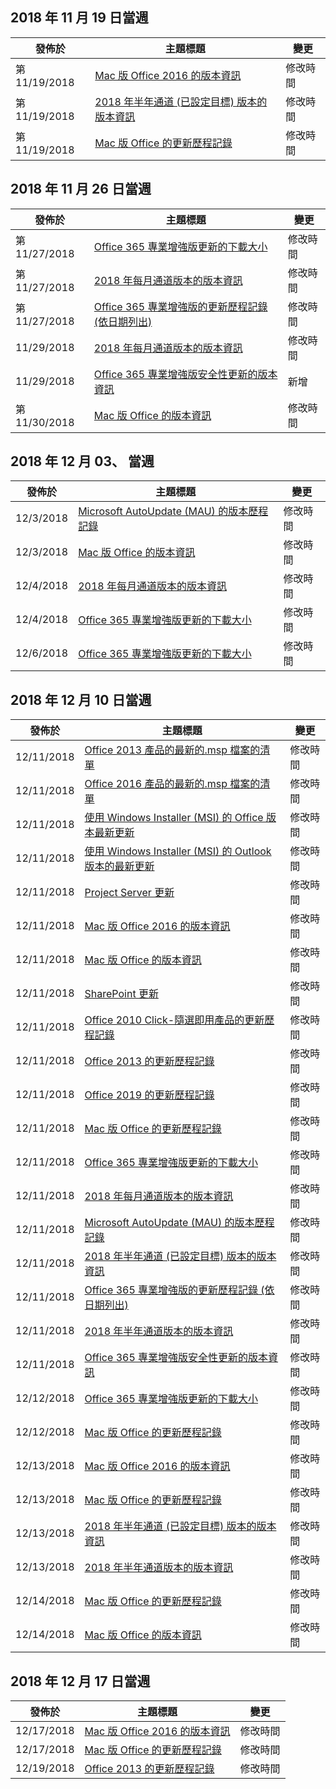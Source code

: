 <!-- This file is generated automatically each week. Changes made to this file will be overwritten.-->




## <a name="week-of-november-19-2018"></a>2018 年 11 月 19 日當週


| 發佈於 |主題標題 | 變更 |
|------|------------|--------|
| 第 11/19/2018 | [Mac 版 Office 2016 的版本資訊](/OfficeUpdates/release-notes-office-2016-mac) | 修改時間 |
| 第 11/19/2018 | [2018 年半年通道 (已設定目標) 版本的版本資訊](/OfficeUpdates/semi-annual-channel-targeted-2018) | 修改時間 |
| 第 11/19/2018 | [Mac 版 Office 的更新歷程記錄](/OfficeUpdates/update-history-office-for-mac) | 修改時間 |


## <a name="week-of-november-26-2018"></a>2018 年 11 月 26 日當週


| 發佈於 |主題標題 | 變更 |
|------|------------|--------|
| 第 11/27/2018 | [Office 365 專業增強版更新的下載大小](/OfficeUpdates/download-sizes-office365-proplus-updates) | 修改時間 |
| 第 11/27/2018 | [2018 年每月通道版本的版本資訊](/OfficeUpdates/monthly-channel-2018) | 修改時間 |
| 第 11/27/2018 | [Office 365 專業增強版的更新歷程記錄 (依日期列出)](/OfficeUpdates/update-history-office365-proplus-by-date) | 修改時間 |
| 11/29/2018 | [2018 年每月通道版本的版本資訊](/OfficeUpdates/monthly-channel-2018) | 修改時間 |
| 11/29/2018 | [Office 365 專業增強版安全性更新的版本資訊](/OfficeUpdates/office365-proplus-security-updates) | 新增 |
| 第 11/30/2018 | [Mac 版 Office 的版本資訊](/OfficeUpdates/release-notes-office-for-mac) | 修改時間 |


## <a name="week-of-december-03-2018"></a>2018 年 12 月 03、 當週


| 發佈於 |主題標題 | 變更 |
|------|------------|--------|
| 12/3/2018 | [Microsoft AutoUpdate (MAU) 的版本歷程記錄](/OfficeUpdates/release-history-microsoft-autoupdate) | 修改時間 |
| 12/3/2018 | [Mac 版 Office 的版本資訊](/OfficeUpdates/release-notes-office-for-mac) | 修改時間 |
| 12/4/2018 | [2018 年每月通道版本的版本資訊](/OfficeUpdates/monthly-channel-2018) | 修改時間 |
| 12/4/2018 | [Office 365 專業增強版更新的下載大小](/OfficeUpdates/download-sizes-office365-proplus-updates) | 修改時間 |
| 12/6/2018 | [Office 365 專業增強版更新的下載大小](/OfficeUpdates/download-sizes-office365-proplus-updates) | 修改時間 |


## <a name="week-of-december-10-2018"></a>2018 年 12 月 10 日當週


| 發佈於 |主題標題 | 變更 |
|------|------------|--------|
| 12/11/2018 | [Office 2013 產品的最新的.msp 檔案的清單](/OfficeUpdates/msp-files-office-2013) | 修改時間 |
| 12/11/2018 | [Office 2016 產品的最新的.msp 檔案的清單](/OfficeUpdates/msp-files-office-2016) | 修改時間 |
| 12/11/2018 | [使用 Windows Installer (MSI) 的 Office 版本最新更新](/OfficeUpdates/office-updates-msi) | 修改時間 |
| 12/11/2018 | [使用 Windows Installer (MSI) 的 Outlook 版本的最新更新](/OfficeUpdates/outlook-updates-msi) | 修改時間 |
| 12/11/2018 | [Project Server 更新](/OfficeUpdates/project-server-updates) | 修改時間 |
| 12/11/2018 | [Mac 版 Office 2016 的版本資訊](/OfficeUpdates/release-notes-office-2016-mac) | 修改時間 |
| 12/11/2018 | [Mac 版 Office 的版本資訊](/OfficeUpdates/release-notes-office-for-mac) | 修改時間 |
| 12/11/2018 | [SharePoint 更新](/OfficeUpdates/sharepoint-updates) | 修改時間 |
| 12/11/2018 | [Office 2010 Click-隨選即用產品的更新歷程記錄](/OfficeUpdates/update-history-office-2010-click-to-run) | 修改時間 |
| 12/11/2018 | [Office 2013 的更新歷程記錄](/OfficeUpdates/update-history-office-2013) | 修改時間 |
| 12/11/2018 | [Office 2019 的更新歷程記錄](/OfficeUpdates/update-history-office-2019) | 修改時間 |
| 12/11/2018 | [Mac 版 Office 的更新歷程記錄](/OfficeUpdates/update-history-office-for-mac) | 修改時間 |
| 12/11/2018 | [Office 365 專業增強版更新的下載大小](/OfficeUpdates/download-sizes-office365-proplus-updates) | 修改時間 |
| 12/11/2018 | [2018 年每月通道版本的版本資訊](/OfficeUpdates/monthly-channel-2018) | 修改時間 |
| 12/11/2018 | [Microsoft AutoUpdate (MAU) 的版本歷程記錄](/OfficeUpdates/release-history-microsoft-autoupdate) | 修改時間 |
| 12/11/2018 | [2018 年半年通道 (已設定目標) 版本的版本資訊](/OfficeUpdates/semi-annual-channel-targeted-2018) | 修改時間 |
| 12/11/2018 | [Office 365 專業增強版的更新歷程記錄 (依日期列出)](/OfficeUpdates/update-history-office365-proplus-by-date) | 修改時間 |
| 12/11/2018 | [2018 年半年通道版本的版本資訊](/OfficeUpdates/semi-annual-channel-2018) | 修改時間 |
| 12/11/2018 | [Office 365 專業增強版安全性更新的版本資訊](/OfficeUpdates/office365-proplus-security-updates) | 修改時間 |
| 12/12/2018 | [Office 365 專業增強版更新的下載大小](/OfficeUpdates/download-sizes-office365-proplus-updates) | 修改時間 |
| 12/12/2018 | [Mac 版 Office 的更新歷程記錄](/OfficeUpdates/update-history-office-for-mac) | 修改時間 |
| 12/13/2018 | [Mac 版 Office 2016 的版本資訊](/OfficeUpdates/release-notes-office-2016-mac) | 修改時間 |
| 12/13/2018 | [Mac 版 Office 的更新歷程記錄](/OfficeUpdates/update-history-office-for-mac) | 修改時間 |
| 12/13/2018 | [2018 年半年通道 (已設定目標) 版本的版本資訊](/OfficeUpdates/semi-annual-channel-targeted-2018) | 修改時間 |
| 12/13/2018 | [2018 年半年通道版本的版本資訊](/OfficeUpdates/semi-annual-channel-2018) | 修改時間 |
| 12/14/2018 | [Mac 版 Office 的更新歷程記錄](/OfficeUpdates/update-history-office-for-mac) | 修改時間 |
| 12/14/2018 | [Mac 版 Office 的版本資訊](/OfficeUpdates/release-notes-office-for-mac) | 修改時間 |


## <a name="week-of-december-17-2018"></a>2018 年 12 月 17 日當週


| 發佈於 |主題標題 | 變更 |
|------|------------|--------|
| 12/17/2018 | [Mac 版 Office 2016 的版本資訊](/OfficeUpdates/release-notes-office-2016-mac) | 修改時間 |
| 12/17/2018 | [Mac 版 Office 的更新歷程記錄](/OfficeUpdates/update-history-office-for-mac) | 修改時間 |
| 12/19/2018 | [Office 2013 的更新歷程記錄](/OfficeUpdates/update-history-office-2013) | 修改時間 |

